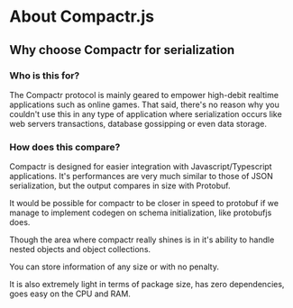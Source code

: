 # About Compactr.js

## Why choose Compactr for serialization

### Who is this for?

The Compactr protocol is mainly geared to empower high-debit realtime applications such as online games. That said, there's no reason why you couldn't use this in any type of application where serialization occurs like web servers transactions, database gossipping or even data storage.  

### How does this compare?

Compactr is designed for easier integration with Javascript/Typescript applications. It's performances are very much similar to those of JSON serialization, but the output compares in size with Protobuf.

It would be possible for compactr to be closer in speed to protobuf if we manage to implement codegen on schema initialization, like protobufjs does.

Though the area where compactr really shines is in it's ability to handle nested objects and object collections.

You can store information of any size or with no penalty.

It is also extremely light in terms of package size, has zero dependencies, goes easy on the CPU and RAM. 
